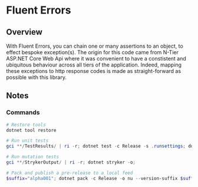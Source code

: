 # Fluent Errors
## Overview
With Fluent Errors, you can chain one or many assertions to an object, to effect bespoke exception(s).
The origin for this code came from N-Tier ASP.NET Core Web Api where it was convenient to have a constistent and ubiquitous behaviour across all tiers of the application.
Indeed, mapping these exceptions to http response codes is made as straight-forward as possible with this library.

## Notes
### Commands
```powershell
# Restore tools
dotnet tool restore

# Run unit tests
gci **/TestResults/ | ri -r; dotnet test -c Release -s .runsettings; dotnet reportgenerator -targetdir:coveragereport -reports:**/coverage.cobertura.xml -reporttypes:"html;jsonsummary"; start coveragereport/index.html;

# Run mutation tests
gci **/StrykerOutput/ | ri -r; dotnet stryker -o;

# Pack and publish a pre-release to a local feed
$suffix="alpha001"; dotnet pack -c Release -o nu --version-suffix $suffix; dotnet nuget push "nu\*.*$suffix.nupkg" --source localdev; gci nu/ | ri -r; rmdir nu;
```

